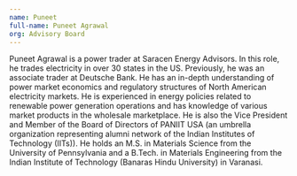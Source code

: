```yaml
---
name: Puneet
full-name: Puneet Agrawal
org: Advisory Board
---
```


Puneet Agrawal is a power trader at Saracen Energy Advisors. In this role, he trades electricity in over 30 states in the US. Previously, he was an associate trader at Deutsche Bank. He has an in-depth understanding of power market economics and regulatory structures of North American electricity markets. He is experienced in energy policies related to renewable power generation operations and has knowledge of various market products in the wholesale marketplace. He is also the Vice President and Member of the Board of Directors of PANIIT USA (an umbrella organization representing alumni network of the Indian Institutes of Technology (IITs)). He holds an M.S. in Materials Science from the University of Pennsylvania and a B.Tech. in Materials Engineering from the Indian Institute of Technology (Banaras Hindu University) in Varanasi.
